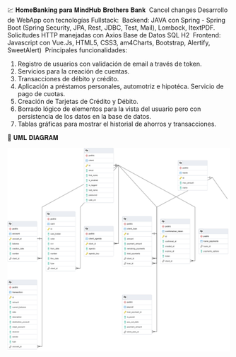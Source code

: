 💹 𝐇𝐨𝐦𝐞𝐁𝐚𝐧𝐤𝐢𝐧𝐠 𝐩𝐚𝐫𝐚 𝐌𝐢𝐧𝐝𝐇𝐮𝐛 𝐁𝐫𝐨𝐭𝐡𝐞𝐫𝐬 𝐁𝐚𝐧𝐤 ⁣
⁣Cancel changes
Desarrollo de WebApp con tecnologías Fullstack:⁣
⁣
Backend: JAVA con Spring - Spring Boot (Spring Security, JPA, Rest, JDBC, Test, Mail), Lombock, ItextPDF.⁣
⁣
Solicitudes HTTP manejadas con Axios⁣
Base de Datos SQL H2⁣
⁣
Frontend: Javascript con Vue.Js, HTML5, CSS3, am4Charts, Bootstrap, Alertify, SweetAlert)⁣
⁣
Principales funcionalidades:⁣
⁣
1) Registro de usuarios con validación de email a través de token.⁣
2) Servicios para la creación de cuentas.⁣
3) Transacciones de débito y crédito.⁣
4) Aplicación a préstamos personales, automotriz e hipotéca. Servicio de pago de cuotas.⁣
5) Creación de Tarjetas de Crédito y Débito. ⁣
6) Borrado lógico de elementos para la vista del usuario pero con persistencia de los datos en la base de datos.⁣
7) Tablas gráficas para mostrar el historial de ahorros y transacciones.⁣
⁣

💾 𝐔𝐌𝐋 𝐃𝐈𝐀𝐆𝐑𝐀𝐌 ⁣

![UML DIAGRAM](https://github.com/rodrigoparis/homebanking/blob/master/UML.png)
